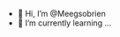 - 👋 Hi, I’m @Meegsobrien
- 🌱 I’m currently learning ...
<!---
Meegsobrien/Meegsobrien is a ✨ special ✨ repository because its `README.md` (this file) appears on your GitHub profile.
You can click the Preview link to take a look at your changes.
--->
